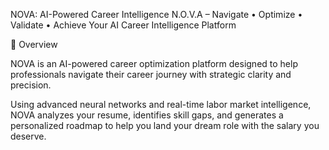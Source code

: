 NOVA: AI-Powered Career Intelligence
N.O.V.A – Navigate • Optimize • Validate • Achieve
Your AI Career Intelligence Platform

🚀 Overview

NOVA is an AI-powered career optimization platform designed to help professionals navigate their career journey with strategic clarity and precision.

Using advanced neural networks and real-time labor market intelligence, NOVA analyzes your resume, identifies skill gaps, and generates a personalized roadmap to help you land your dream role with the salary you deserve.


